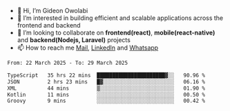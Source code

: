 - 👋 Hi, I’m Gideon Owolabi
- 👀 I’m interested in building efficient and scalable applications across the frontend and backend
- 💞️ I’m looking to collaborate on <b>frontend(react)</b>, <b>mobile(react-native)</b> and <b>backend(Nodejs, Laravel)</b> projects
- 📫 How to reach me <a href="mailto:gideoniyin2021@gmail.com">Mail</a>, <a href="https://www.linkedin.com/in/gideon-owolabi-9b667a232/">LinkedIn</a> and <a href="https://wa.me/2348055377085">Whatsapp</a>

<!---
gude1/gude1 is a ✨ special ✨ repository because its `README.md` (this file) appears on your GitHub profile.
You can click the Preview link to take a look at your changes.
--->

<!--START_SECTION:waka-->

```txt
From: 22 March 2025 - To: 29 March 2025

TypeScript   35 hrs 22 mins  ██████████████████████▓░░   90.96 %
JSON         2 hrs 23 mins   █▓░░░░░░░░░░░░░░░░░░░░░░░   06.16 %
XML          44 mins         ▒░░░░░░░░░░░░░░░░░░░░░░░░   01.90 %
Kotlin       11 mins         ░░░░░░░░░░░░░░░░░░░░░░░░░   00.50 %
Groovy       9 mins          ░░░░░░░░░░░░░░░░░░░░░░░░░   00.42 %
```

<!--END_SECTION:waka-->
